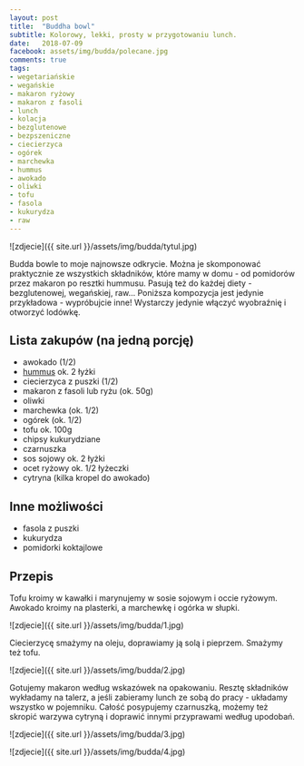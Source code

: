 ```yaml
---
layout: post
title:  "Buddha bowl"
subtitle: Kolorowy, lekki, prosty w przygotowaniu lunch.
date:   2018-07-09
facebook: assets/img/budda/polecane.jpg
comments: true
tags:
- wegetariańskie
- wegańskie
- makaron ryżowy
- makaron z fasoli
- lunch
- kolacja
- bezglutenowe
- bezpszeniczne
- ciecierzyca
- ogórek
- marchewka
- hummus
- awokado
- oliwki
- tofu
- fasola
- kukurydza
- raw
---
```


![zdjecie]({{ site.url }}/assets/img/budda/tytul.jpg)

Budda bowle to moje najnowsze odkrycie. Można je skomponować praktycznie ze wszystkich składników, które mamy w domu - od pomidorów przez makaron po resztki hummusu. Pasują też do każdej diety - bezglutenowej, wegańskiej, raw... Poniższa kompozycja jest jedynie przykładowa - wypróbujcie inne! Wystarczy jedynie włączyć wyobraźnię i otworzyć lodówkę. 

## Lista zakupów (na jedną porcję)

* awokado (1/2)
* [hummus](http://pokarmlove.com.pl/hummus/) ok. 2 łyżki
* ciecierzyca z puszki (1/2)
* makaron z fasoli lub ryżu (ok. 50g)
* oliwki
* marchewka (ok. 1/2)
* ogórek (ok. 1/2)
* tofu ok. 100g
* chipsy kukurydziane
* czarnuszka
* sos sojowy ok. 2 łyżki
* ocet ryżowy ok. 1/2 łyżeczki
* cytryna (kilka kropel do awokado)

## Inne możliwości

* fasola z puszki
* kukurydza
* pomidorki koktajlowe

## Przepis

Tofu kroimy w kawałki i marynujemy w sosie sojowym i occie ryżowym. Awokado kroimy na plasterki, a marchewkę i ogórka w słupki.


![zdjecie]({{ site.url }}/assets/img/budda/1.jpg)


Ciecierzycę smażymy na oleju, doprawiamy ją solą i pieprzem. Smażymy też tofu.


![zdjecie]({{ site.url }}/assets/img/budda/2.jpg)


Gotujemy makaron według wskazówek na opakowaniu. Resztę składników wykładamy na talerz, a jeśli zabieramy lunch ze sobą do pracy - układamy wszystko w pojemniku. Całość posypujemy czarnuszką, możemy też skropić warzywa cytryną i doprawić innymi przyprawami według upodobań.


![zdjecie]({{ site.url }}/assets/img/budda/3.jpg)

![zdjecie]({{ site.url }}/assets/img/budda/4.jpg)

